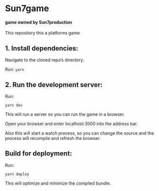 # Sun7game
#### game owned by Sun7production

This repository this a platforms game

## 1. Install dependencies:

Navigate to the cloned repo’s directory.

Run:
```yarn```

## 2. Run the development server:

Run:

```yarn dev```

This will run a server so you can run the game in a browser.

Open your browser and enter localhost:3000 into the address bar.

Also this will start a watch process, so you can change the source and the process will recompile and refresh the browser.


## Build for deployment:

Run:

```yarn deploy```

This will optimize and minimize the compiled bundle.
